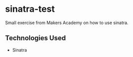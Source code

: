 # sinatra-test

Small exercise from Makers Academy on how to use sinatra. 

Technologies Used
---

* Sinatra
